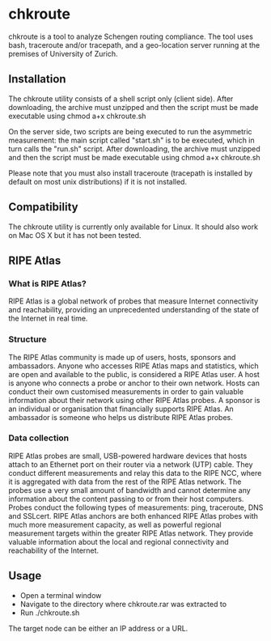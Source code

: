 # chkroute

chkroute is a tool to analyze Schengen routing compliance. The tool 
uses bash, traceroute and/or tracepath, and a geo-location server running at the 
premises of University of Zurich.

## Installation

The chkroute utility consists of a shell script only (client side). After downloading, 
the archive must unzipped and then the script must be made executable 
using chmod a+x chkroute.sh

On the server side, two scripts are being executed to run the asymmetric measurement: the main script called "start.sh" is to be executed, which in turn calls the "run.sh" script. After downloading, the archive must unzipped and then the script must be made executable using chmod a+x chkroute.sh

Please note that you must also install traceroute (tracepath is installed by default on most unix distributions) if it is not
installed.

## Compatibility

The chkroute utility is currently only available for Linux. It should 
also work on Mac OS X but it has not been tested.

## RIPE Atlas

### What is RIPE Atlas?

RIPE Atlas is a global network of probes that measure Internet connectivity and reachability, providing an unprecedented understanding of the state of the Internet in real time.

### Structure

The RIPE Atlas community is made up of users, hosts, sponsors and ambassadors.
Anyone who accesses RIPE Atlas maps and statistics, which are open and available to the public, is considered a RIPE Atlas user.
A host is anyone who connects a probe or anchor to their own network. Hosts can conduct their own customised measurements in order to gain valuable information about their network using other RIPE Atlas probes.
A sponsor is an individual or organisation that financially supports RIPE Atlas.
An ambassador is someone who helps us distribute RIPE Atlas probes.

### Data collection

RIPE Atlas probes are small, USB-powered hardware devices that hosts attach to an Ethernet port on their router via a network (UTP) cable. They conduct different measurements and relay this data to the RIPE NCC, where it is aggregated with data from the rest of the RIPE Atlas network. The probes use a very small amount of bandwidth and cannot determine any information about the content passing to or from their host computers. Probes conduct the following types of measurements: ping, traceroute, DNS and SSLcert.
RIPE Atlas anchors are both enhanced RIPE Atlas probes with much more measurement capacity, as well as powerful regional measurement targets within the greater RIPE Atlas network. They provide valuable information about the local and regional connectivity and reachability of the Internet.

## Usage

* Open a terminal window
* Navigate to the directory where chkroute.rar was extracted to
* Run ./chkroute.sh <target host>

The target node can be either an IP address or a URL.

